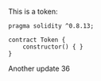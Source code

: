 This is a token: 

```
pragma solidity ^0.8.13;

contract Token {
    constructor() { }
}

```

Another update 36
